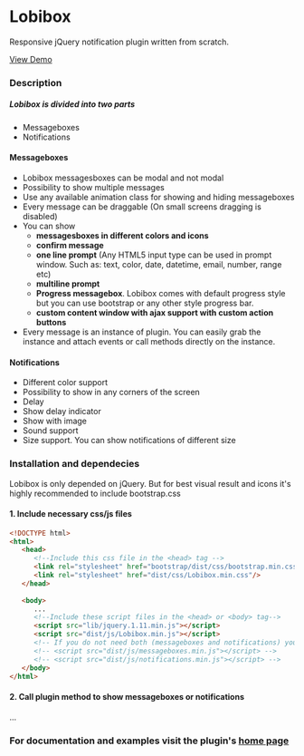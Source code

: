 # Lobibox
Responsive jQuery notification plugin written from scratch.

[View Demo](http://lobianijs.com/site/lobibox-responsive-jquery-messagebox-and-notification-plugin-available-for-commercial-and-non-commercial-usages.html)

### Description

##### Lobibox is divided into two parts

- Messageboxes
- Notifications

#### Messageboxes

*   Lobibox messagesboxes can be modal and not modal
*   Possibility to show multiple messages
*   Use any available animation class for showing and hiding messageboxes
*   Every message can be draggable (On small screens dragging is disabled)
*   You can show
    *   **messagesboxes in different colors and icons**
    *   **confirm message**
    *   **one line prompt** (Any HTML5 input type can be used in prompt window. Such as: text, color, date, datetime, email, number, range etc)
    *   **multiline prompt**
    *   **Progress messagebox**. Lobibox comes with default progress style but you can use bootstrap or any other style progress bar.
    *   **custom content window with ajax support with custom action buttons**
*   Every message is an instance of plugin. You can easily grab the instance and attach events or call methods directly on the instance.

#### Notifications

*   Different color support
*   Possibility to show in any corners of the screen
*   Delay
*   Show delay indicator
*   Show with image
*   Sound support
*   Size support. You can show notifications of different size

### Installation and dependecies

Lobibox is only depended on jQuery. But for best visual result and icons it's highly recommended to include bootstrap.css 

#### 1. Include necessary css/js files

```html
<!DOCTYPE html>
<html>
   <head>
      <!--Include this css file in the <head> tag -->
      <link rel="stylesheet" href="bootstrap/dist/css/bootstrap.min.css"/>
      <link rel="stylesheet" href="dist/css/Lobibox.min.css"/>
   </head>
   
   <body>
      ...
      <!--Include these script files in the <head> or <body> tag-->
      <script src="lib/jquery.1.11.min.js"></script>
      <script src="dist/js/Lobibox.min.js"></script>
      <!-- If you do not need both (messageboxes and notifications) you can inclue only one of them -->
      <!-- <script src="dist/js/messageboxes.min.js"></script> -->
      <!-- <script src="dist/js/notifications.min.js"></script> -->
   </body>
</html>
```

#### 2. Call plugin method to show messageboxes or notifications

...

### For documentation and examples visit the plugin's [home page](http://lobianijs.com/site/lobibox-responsive-jquery-messagebox-and-notification-plugin-available-for-commercial-and-non-commercial-usages.html)
